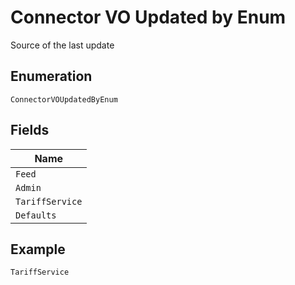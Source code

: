 
# Connector VO Updated by Enum

Source of the last update

## Enumeration

`ConnectorVOUpdatedByEnum`

## Fields

| Name |
|  --- |
| `Feed` |
| `Admin` |
| `TariffService` |
| `Defaults` |

## Example

```
TariffService
```

